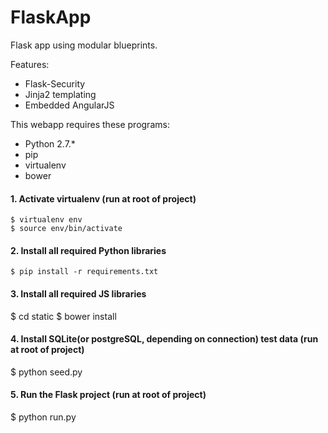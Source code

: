 # FlaskApp
Flask app using modular blueprints.

Features:

- Flask-Security
- Jinja2 templating
- Embedded AngularJS

This webapp requires these programs: 

- Python 2.7.*
- pip
- virtualenv
- bower

#### 1. Activate virtualenv (run at root of project)

	$ virtualenv env
	$ source env/bin/activate

#### 2. Install all required Python libraries

	$ pip install -r requirements.txt

#### 3. Install all required JS libraries

  $ cd static
  $ bower install

#### 4. Install SQLite(or postgreSQL, depending on connection) test data (run at root of project)

  $ python seed.py

#### 5. Run the Flask project (run at root of project)

  $ python run.py